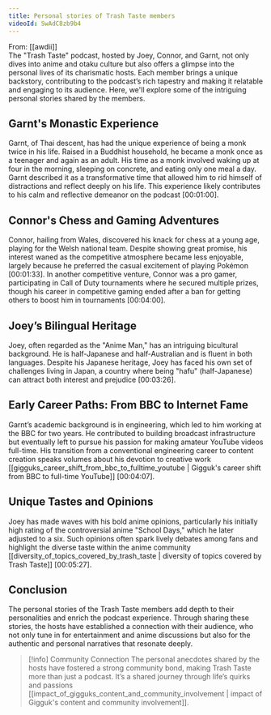 ```yaml
---
title: Personal stories of Trash Taste members
videoId: SwAdC8zb9b4
---
```


From: [[awdii]] <br/> 
The "Trash Taste" podcast, hosted by Joey, Connor, and Garnt, not only dives into anime and otaku culture but also offers a glimpse into the personal lives of its charismatic hosts. Each member brings a unique backstory, contributing to the podcast’s rich tapestry and making it relatable and engaging to its audience. Here, we'll explore some of the intriguing personal stories shared by the members.

## Garnt's Monastic Experience

Garnt, of Thai descent, has had the unique experience of being a monk twice in his life. Raised in a Buddhist household, he became a monk once as a teenager and again as an adult. His time as a monk involved waking up at four in the morning, sleeping on concrete, and eating only one meal a day. Garnt described it as a transformative time that allowed him to rid himself of distractions and reflect deeply on his life. This experience likely contributes to his calm and reflective demeanor on the podcast <a class="yt-timestamp" data-t="00:01:00">[00:01:00]</a>.

## Connor's Chess and Gaming Adventures

Connor, hailing from Wales, discovered his knack for chess at a young age, playing for the Welsh national team. Despite showing great promise, his interest waned as the competitive atmosphere became less enjoyable, largely because he preferred the casual excitement of playing Pokémon <a class="yt-timestamp" data-t="00:01:33">[00:01:33]</a>. In another competitive venture, Connor was a pro gamer, participating in Call of Duty tournaments where he secured multiple prizes, though his career in competitive gaming ended after a ban for getting others to boost him in tournaments <a class="yt-timestamp" data-t="00:04:00">[00:04:00]</a>.

## Joey’s Bilingual Heritage

Joey, often regarded as the "Anime Man," has an intriguing bicultural background. He is half-Japanese and half-Australian and is fluent in both languages. Despite his Japanese heritage, Joey has faced his own set of challenges living in Japan, a country where being "hafu" (half-Japanese) can attract both interest and prejudice <a class="yt-timestamp" data-t="00:03:26">[00:03:26]</a>.

## Early Career Paths: From BBC to Internet Fame

Garnt’s academic background is in engineering, which led to him working at the BBC for two years. He contributed to building broadcast infrastructure but eventually left to pursue his passion for making amateur YouTube videos full-time. His transition from a conventional engineering career to content creation speaks volumes about his devotion to creative work [[gigguks_career_shift_from_bbc_to_fulltime_youtube | Gigguk's career shift from BBC to full-time YouTube]] <a class="yt-timestamp" data-t="00:04:07">[00:04:07]</a>.

## Unique Tastes and Opinions

Joey has made waves with his bold anime opinions, particularly his initially high rating of the controversial anime "School Days," which he later adjusted to a six. Such opinions often spark lively debates among fans and highlight the diverse taste within the anime community [[diversity_of_topics_covered_by_trash_taste | diversity of topics covered by Trash Taste]] <a class="yt-timestamp" data-t="00:05:27">[00:05:27]</a>.

## Conclusion

The personal stories of the Trash Taste members add depth to their personalities and enrich the podcast experience. Through sharing these stories, the hosts have established a connection with their audience, who not only tune in for entertainment and anime discussions but also for the authentic and personal narratives that resonate deeply. 

> [!info] Community Connection
> The personal anecdotes shared by the hosts have fostered a strong community bond, making Trash Taste more than just a podcast. It’s a shared journey through life’s quirks and passions [[impact_of_gigguks_content_and_community_involvement | impact of Gigguk's content and community involvement]].